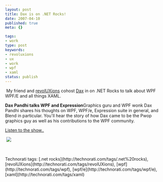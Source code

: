```yaml
---
layout: post
title: Dax is on .NET Rocks!
date: 2007-04-10
published: true
meta: {}

tags:
- work
type: post
keywords:
- revoluxions
- ux
- work
- wpf
- xaml
status: publish
---
```

 My friend and [revolUXions](http://www.revolUXions.com) cohost [Dax](http://www.nukeation.net) in on .NET Rocks to talk about WPF WPF/E and all things XAML.


<!-- blockquote  -->

**Dax Pandhi talks WPF and Expression**Graphics guru and WPF wonk Dax Pandhi shares his thoughts on WPF, WPF/e, Expression suite in general, and Blend in particular. You'll hear the story of how Dax came to be the Pwop graphics guy as well as his contributions to the WPF community.

<!-- endblockquote  -->

[Listen to the show..](http://www.dotnetrocks.com/default.aspx?showNum=227)



 [![](http://media.eick.us/2011/05/454055099_2d78fcd3be_o.png)](http://www.dotnetrocks.com/default.aspx?showNum=227)



 

 <div class="wlWriterSmartContent" style="padding-right: 0px;padding-left: 0px;padding-bottom: 0px;margin: 0px;padding-top: 0px">Technorati tags: [.net rocks](http://technorati.com/tags/.net%20rocks), [revolUXions](http://technorati.com/tags/revolUXions), [wpf](http://technorati.com/tags/wpf), [wpf/e](http://technorati.com/tags/wpf/e), [xaml](http://technorati.com/tags/xaml)</div>

